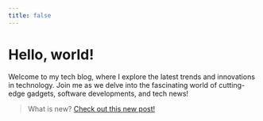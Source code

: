 ```yaml
---
title: false
---
```


# Hello, world!

Welcome to my tech blog, where I explore the latest trends and innovations in technology. Join me as we delve into the fascinating world of cutting-edge gadgets, software developments, and tech news!

> What is new? [Check out this new post!](#)


